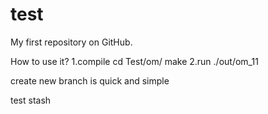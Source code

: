# test
My first repository on GitHub.

How to use it?
1.compile
cd Test/om/
make
2.run
./out/om_11

create new branch is quick and simple


test stash
